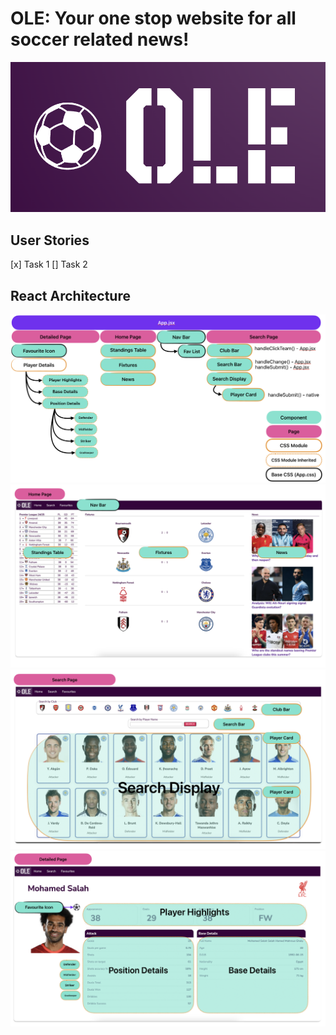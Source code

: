 # OLE: Your one stop website for all soccer related news!

![alt text](<readme-images/OLE App Logo.png>)

## User Stories

[x] Task 1
[] Task 2

## React Architecture

![alt text](readme-images/react-architecture.png)
![alt text](<readme-images/Home Page & Components.png>)
![alt text](<readme-images/Search Page & Components.png>)
![alt text](<readme-images/Detailed Page & Components.png>)
